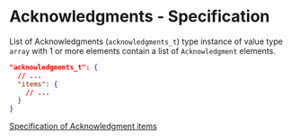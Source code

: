 # Acknowledgments - Specification

List of Acknowledgments (`acknowledgments_t`) type instance of value
type `array` with 1 or more elements contain a list of `Acknowledgment`
elements.

```json
"acknowledgments_t": {
  // ...
  "items": {
    // ...
  }
}
```

[Specification of Acknowledgment items](docs/user/types/acknowledgments/acknowledgment-spec.en.md)
